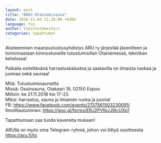```yaml
---
layout: post
title: "ARUn Otaniemisauna"
date: 2018-11-04 21:10:00 +0300
language: fin
author: Viestintämestari
categories: tapahtumat
---
```

Akateeminen maanpuolustusyhdistys ARU ry järjestää jäsenilleen ja toiminnastaan kiinnostuneille tutustumisillan Otaniemessä, tekniikan kehdossa!

Paikalla esiteltävänä harrastuskalustoa ja saatavilla on ilmaista ruokaa ja juomaa sekä saunaa!

Mitä: Tutustumissaunailta<br>
Missä: Ossinsauna, Otakaari 18, 02150 Espoo<br>
Milloin: ke 21.11.2018 klo 17-23<br>
Miksi: harrastus, sauna ja ilmainen ruoka ja juoma!<br>
FB: <https://www.facebook.com/events/2137561503230091/><br>
Ilmoittautuminen: <https://goo.gl/forms/ERJ2PVfeJJ9IcUXp1>

Tapahtumaan saa tuoda kavereita mukaan!

ARUlla on myös oma Telegram-ryhmä, johon voi liittyä osoitteesta <https://aru.fi/tg>